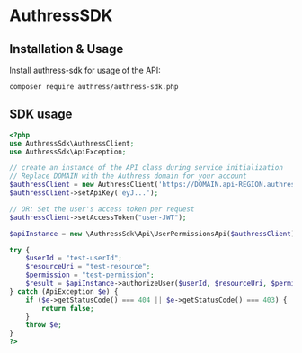 # AuthressSDK


## Installation & Usage
Install authress-sdk for usage of the API:

`composer require authress/authress-sdk.php`

## SDK usage

```php
<?php
use AuthressSdk\AuthressClient;
use AuthressSdk\ApiException;

// create an instance of the API class during service initialization
// Replace DOMAIN with the Authress domain for your account
$authressClient = new AuthressClient('https://DOMAIN.api-REGION.authress.io');
$authressClient->setApiKey('eyJ...');

// OR: Set the user's access token per request
$authressClient->setAccessToken("user-JWT");

$apiInstance = new \AuthressSdk\Api\UserPermissionsApi($authressClient);

try {
    $userId = "test-userId";
    $resourceUri = "test-resource";
    $permission = "test-permission";
    $result = $apiInstance->authorizeUser($userId, $resourceUri, $permission);
} catch (ApiException $e) {
    if ($e->getStatusCode() === 404 || $e->getStatusCode() === 403) {
        return false;
    }
    throw $e;
}
?>
```